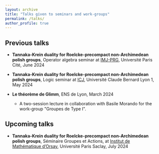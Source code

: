 ```yaml
---
layout: archive
title: "Talks given to seminars and work-groups"
permalink: /talks/
author_profile: true
---
```


## Previous talks


* **Tannaka-Krein duality for Roelcke-precompact non-Archimedean polish groups**, Operator algebra seminar at [IMJ-PRG](https://www.imj-prg.fr/), Université Paris Cité, June 2024


* **Tannaka-Krein duality for Roelcke-precompact non-Archimedean polish groups**, Logic seminar at [ICJ](https://math.univ-lyon1.fr), Université Claude Bernard Lyon 1, May 2024


* **Le théorème de Glimm**, ENS de Lyon, March 2024
  * A two-session lecture in collaboration with Basile Morando for the work-group "Groupes de Type I".
 



    
## Upcoming talks


* **Tannaka-Krein duality for Roelcke-precompact non-Archimedean polish groups**, Séminaire Groupes et Actions, at [Institut de Mathématique d’Orsay](https://www.imo.universite-paris-saclay.fr/fr/), Université Paris Saclay, July 2024



